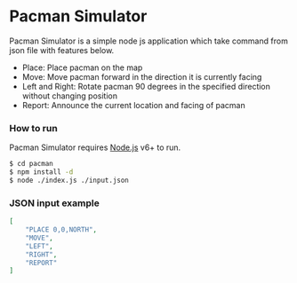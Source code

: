 # Pacman Simulator

Pacman Simulator is a simple node js application which take command from json file with features below.

  - Place: Place pacman on the map
  - Move: Move pacman forward in the direction it is currently facing 
  - Left and Right: Rotate pacman 90 degrees in the specified direction without changing position
  - Report: Announce the current location and facing of pacman


### How to run

Pacman Simulator requires [Node.js](https://nodejs.org/) v6+ to run.

```sh
$ cd pacman
$ npm install -d
$ node ./index.js ./input.json
```

### JSON input example

```json
[
    "PLACE 0,0,NORTH",
    "MOVE",
    "LEFT",
    "RIGHT",
    "REPORT"
]
```